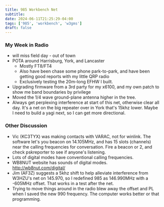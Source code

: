 ```yaml
---
title: 985 Workbench Net
subtitle: 
date: 2024-06-11T21:25:29-04:00
tags: ['985', 'workbench', 'w3gms']
draft: false
---
```


### My Week in Radio

- will miss field day - out of town
- POTA around Harrisburg, York, and Lancaster
  - Mostly FT8/FT4
  - Also have been chase some phone park-to-park,
    and have been getting good reports with my little QRP radio
  - Exclusively testing the 20m-long EFHW I built.
- Upgrading firmware from a 3rd party for my x6100,
  and my own patch to show me band boundaries by privilege
- Moved the 1/4 wave ground-plane antenna higher in the tree.
- Always get perplexing interference at start of this net,
  otherwise clear all day.
  It's a net on the big repeater over in York that's 15khz lower.
  Maybe I need to build a yagi next, so I can get more directional.

### Other Discussion
- Vic (KC3TYX) was making contacts with VARAC, not for winlink.
  The software let's you beacon on 14.105MHz, and has 15 slots (channels)
  near the calling frequencies for conversation.
  Fire a beacon or 2, and check pskreporter to see if anyone's listening.
- Lots of digital modes have conventional calling frequencies.
- WB8NUT website has sounds of digital modes. http://wb8nut.com/digital/
- Jim (AF3Z) suggests a 5khz shift
  to help alleviate interference
  from W3HZU's net on 145.970,
  so I redefined 985 as 146.990MHz with a -605MHz offset.
  That works in a test after the net.
- Trying to move things around in the radio
  blew away the offset and PL when I saved the new 990 frequency.
  The computer works better or that programming.
<!--more-->
